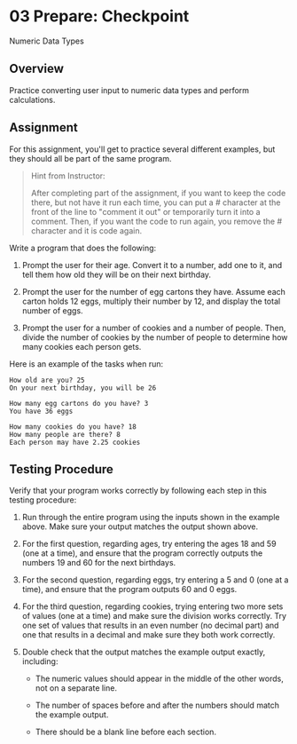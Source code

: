 # 03 Prepare: Checkpoint

Numeric Data Types

## **Overview**

Practice converting user input to numeric data types and perform calculations.

## **Assignment**

For this assignment, you'll get to practice several different examples, but they should all be part of the same program.

>Hint from Instructor:
>
>After completing part of the assignment, if you want to keep the code there, but not have it run each time, you can put a # character at the front of the line to "comment it out" or temporarily turn it into a comment. Then, if you want the code to run again, you remove the # character and it is code again.

Write a program that does the following:

1. Prompt the user for their age. Convert it to a number, add one to it, and tell them how old they will be on their next birthday.

2. Prompt the user for the number of egg cartons they have. Assume each carton holds 12 eggs, multiply their number by 12, and display the total number of eggs.

3. Prompt the user for a number of cookies and a number of people. Then, divide the number of cookies by the number of people to determine how many cookies each person gets.

Here is an example of the tasks when run:

    How old are you? 25
    On your next birthday, you will be 26

    How many egg cartons do you have? 3
    You have 36 eggs

    How many cookies do you have? 18
    How many people are there? 8
    Each person may have 2.25 cookies

## **Testing Procedure**

Verify that your program works correctly by following each step in this testing procedure:

1. Run through the entire program using the inputs shown in the example above. Make sure your output matches the output shown above.

2. For the first question, regarding ages, try entering the ages 18 and 59 (one at a time), and ensure that the program correctly outputs the numbers 19 and 60 for the next birthdays.

3. For the second question, regarding eggs, try entering a 5 and 0 (one at a time), and ensure that the program outputs 60 and 0 eggs.

4. For the third question, regarding cookies, trying entering two more sets of values (one at a time) and make sure the division works correctly. Try one set of values that results in an even number (no decimal part) and one that results in a decimal and make sure they both work correctly.

5. Double check that the output matches the example output exactly, including:

    - The numeric values should appear in the middle of the other words, not on a separate line.

    - The number of spaces before and after the numbers should match the example output.

    - There should be a blank line before each section.

